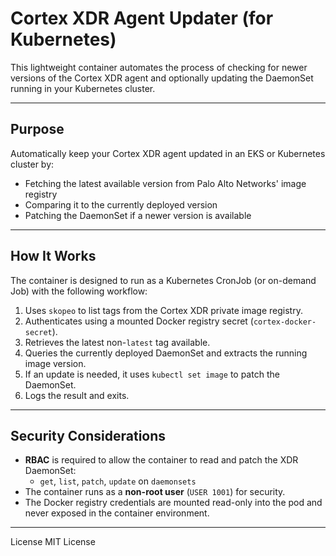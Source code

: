 # Cortex XDR Agent Updater (for Kubernetes)

This lightweight container automates the process of checking for newer versions of the Cortex XDR agent and optionally updating the DaemonSet running in your Kubernetes cluster.

---

## Purpose

Automatically keep your Cortex XDR agent updated in an EKS or Kubernetes cluster by:

- Fetching the latest available version from Palo Alto Networks' image registry
- Comparing it to the currently deployed version
- Patching the DaemonSet if a newer version is available

---

## How It Works

The container is designed to run as a Kubernetes CronJob (or on-demand Job) with the following workflow:

1. Uses `skopeo` to list tags from the Cortex XDR private image registry.
2. Authenticates using a mounted Docker registry secret (`cortex-docker-secret`).
3. Retrieves the latest non-`latest` tag available.
4. Queries the currently deployed DaemonSet and extracts the running image version.
5. If an update is needed, it uses `kubectl set image` to patch the DaemonSet.
6. Logs the result and exits.

---

## Security Considerations

- **RBAC** is required to allow the container to read and patch the XDR DaemonSet:
  - `get`, `list`, `patch`, `update` on `daemonsets`
- The container runs as a **non-root user** (`USER 1001`) for security.
- The Docker registry credentials are mounted read-only into the pod and never exposed in the container environment.

---

License
MIT License